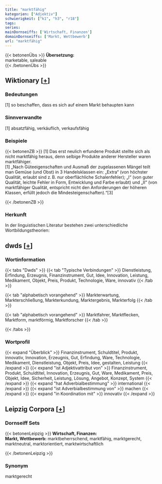 ```yaml
---
title: "marktfähig"
kategorien: ["Adjektiv"]
schwierigkeit: ["k1", "h3", "r18"]
tags:
series:
mainDornseiffs: ['Wirtschaft, Finanzen']
domainDornseiffs: ['Markt, Wettbewerb']
url: "marktfähig"
---
```


{{< betonenÜbs >}}
**Übersetzung:**  
marketable, saleable  
{{< /betonenÜbs >}}

## Wiktionary [[+](https://de.wiktionary.org/wiki/marktfähig)]

### Bedeutungen
[1] so beschaffen, dass es sich auf einem Markt behaupten kann  

### Sinnverwandte
[1] absatzfähig, verkäuflich, verkaufsfähig  

### Beispiele
{{< betonenZB >}}
[1] Das erst neulich erfundene Produkt stellte sich als nicht marktfähig heraus, denn selbige Produkte anderer Hersteller waren marktfähiger.  
[1] „Nach Güteeigenschaften und Ausmaß der zugelassenen Mängel teilt man Gemüse (und Obst) in 3 Handelsklassen ein: „Extra“ (von höchster Qualität, erlaubt sind z. B. nur oberflächliche Schalenfehler); „I“ (von guter Qualität, leichte Fehler in Form, Entwicklung und Farbe erlaubt) und „II“ (von marktfähiger Qualität, entspricht nicht den Anforderungen der höheren Klassen, erfüllt jedoch die Mindesteigenschaften).“[3]  

{{< /betonenZB >}}
### Herkunft
In der linguistischen Literatur bestehen zwei unterschiedliche Wortbildungstheorien:  



## dwds [[+](https://www.dwds.de/wb/marktfähig)]

### Wortinformation
{{< tabs "Dwds" >}}
{{< tab "Typische Verbindungen" >}}
Dienstleistung, Erfindung, Erzeugnis, Finanzinstrument, Gut, Idee, Innovation, Leistung, Medikament, Objekt, Preis, Produkt, Technologie, Ware, innovativ
{{< /tab >}}

{{< tab "alphabetisch vorangehend" >}}
Markterwartung, Markterschließung, Markterkundung, Marktergebnis, Markterfolg
{{< /tab >}}

{{< tab "alphabetisch vorangehend" >}}
Marktfahrer, Marktflecken, Marktform, marktförmig, Marktforscher
{{< /tab >}}

{{< /tabs >}}

### Wortprofil
{{< expand "Überblick" >}} Finanzinstrument, Schuldtitel, Produkt, innovativ, Innovation, Erzeugnis, Gut, Erfindung, Ware, Technologie, Medikament, Dienstleistung, Objekt, Preis, Idee, gestalten, Leistung {{< /expand >}}
{{< expand "ist Adjektivattribut von" >}} Finanzinstrument, Produkt, Schuldtitel, Innovation, Erzeugnis, Gut, Ware, Medikament, Preis, Objekt, Idee, Sicherheit, Leistung, Lösung, Angebot, Konzept, System {{< /expand >}}
{{< expand "hat Adverbialbestimmung" >}} international {{< /expand >}}
{{< expand "ist Adverbialbestimmung von" >}} machen {{< /expand >}}
{{< expand "in Koordination mit" >}} innovativ {{< /expand >}}

## Leipzig Corpora [[+](https://corpora.uni-leipzig.de/en/res?word=marktfähig&corpusId=deu_newscrawl-public_2018)]

### Dornseiff Sets
{{< betonenLeipzig >}}
**Wirtschaft, Finanzen:**  
**Markt, Wettbewerb:** marktbeherrschend, marktfähig, marktgerecht, marktneutral, marktorientiert, marktwirtschaftlich  

{{< /betonenLeipzig >}}

### Synonym
marktgerecht

